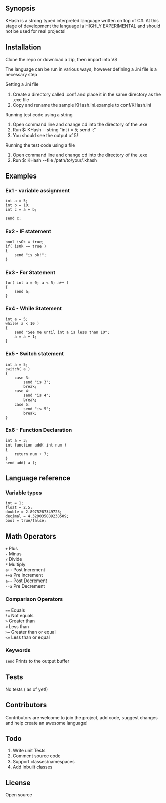 ## Synopsis

KHash is a strong typed interpreted language written on top of C#. At this stage of development the language is HIGHLY EXPERIMENTAL and should not be used for real projects!

## Installation

Clone the repo or download a zip, then import into VS

The language can be run in various ways, however defining a .ini file is a necessary step

Setting a .ini file
1. Create a directory called .conf and place it in the same directory as the .exe file
2. Copy and rename the sample KHash.ini.example to conf/KHash.ini

Running test code using a string
1. Open command line and change cd into the directory of the .exe
2. Run $: KHash --string "int i = 5; send i;"
3. You should see the output of 5!

Running the test code using a file
1. Open command line and change cd into the directory of the .exe
2. Run $: KHash --file /path/to/your/.khash


## Examples

### Ex1 - variable assignment
```
int a = 5;
int b = 10;
int c = a + b;

send c;
```

### Ex2 - IF statement
```
bool isOk = true;
if( isOk == true )
{
    send "is ok!";
}
```

### Ex3 - For Statement
```
for( int a = 0; a < 5; a++ )
{
    send a;
}
```

### Ex4 - While Statement
```
int a = 5;
while( a < 10 )
{
    send "See me until int a is less than 10";
    a = a + 1;
}
```

### Ex5 - Switch statement
```
int a = 5;
switch( a )
{
    case 3:
        send "is 3";
        break;
    case 4:
        send "is 4";
        break;
    case 5:
        send "is 5";
        break;
}
```

### Ex6 - Function Declaration
```
int a = 3;
int function add( int num )
{
	return num + 7;
}
send add( a );
```

## Language reference

### Variable types
```
int = 1;
float = 2.5;
double = 2.8975287349723;
decimal = 4.329035809238509;
bool = true/false;
```

## Math Operators
`+` Plus<br/>
`-` Minus<br/>
`/` Divide<br/>
`*` Multiply<br/>
`a++` Post Increment<br/>
`++a` Pre Increment<br/>
`a--` Post Decrement<br/>
`--a` Pre Decrement<br/>

### Comparison Operators
`==` Equals<br/>
`!=` Not equals<br/>
`>` Greater than<br/>
`<` Less than<br/>
`>=` Greater than or equal<br/>
`<=` Less than or equal<br/>

### Keywords
`send` Prints to the output buffer


## Tests

No tests ( as of yet!)

## Contributors

Contributors are welcome to join the project, add code, suggest changes and help create an awesome language!

## Todo

1. Write unit Tests
2. Comment source code
3. Support classes/namespaces
4. Add Inbuilt classes

## License

Open source